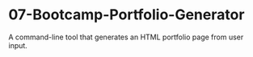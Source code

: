 # 07-Bootcamp-Portfolio-Generator
 A command-line tool that generates an HTML portfolio page from user input.
